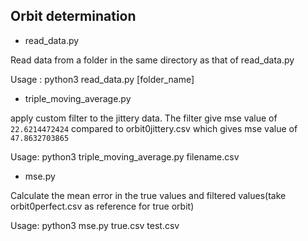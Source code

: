 ## Orbit determination

* read_data.py

Read data from a folder in the same directory as that of read_data.py

Usage : python3 read_data.py [folder_name]


* triple_moving_average.py

apply custom filter to the jittery data. The filter give mse value of `22.6214472424` compared to orbit0jittery.csv which gives mse value of `47.8632703865`

Usage: python3 triple_moving_average.py filename.csv

* mse.py

Calculate the mean error in the true values and filtered values(take orbit0perfect.csv as reference for true orbit)

Usage: python3 mse.py true.csv test.csv

